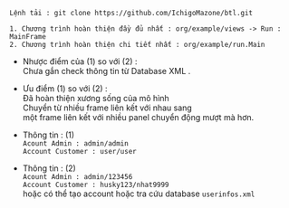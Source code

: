`Lệnh tải : git clone https://github.com/IchigoMazone/btl.git`  


`1. Chương trình hoàn thiện đầy đủ nhất : org/example/views -> Run : MainFrame`  
`2. Chương trình hoàn thiện chi tiết nhất : org/example/run.Main`  
+ Nhược điểm của (1) so với (2) :  
Chưa gắn check thông tin từ Database XML  .


+ Ưu điểm (1) so với (2) :  
Đã hoàn thiện xương sống của mô hình  
Chuyển từ nhiều frame liên kết với nhau sang  
một frame liên kết với nhiều panel chuyển động mượt mà hơn.


+ Thông tin : (1)  
  `Acount Admin : admin/admin`  
  `Account Customer : user/user`


+ Thông tin : (2)  
  `Acount Admin : admin/123456`  
  `Account Customer : husky123/nhat9999`  
hoặc có thể tạo account hoặc tra cứu database `userinfos.xml`


